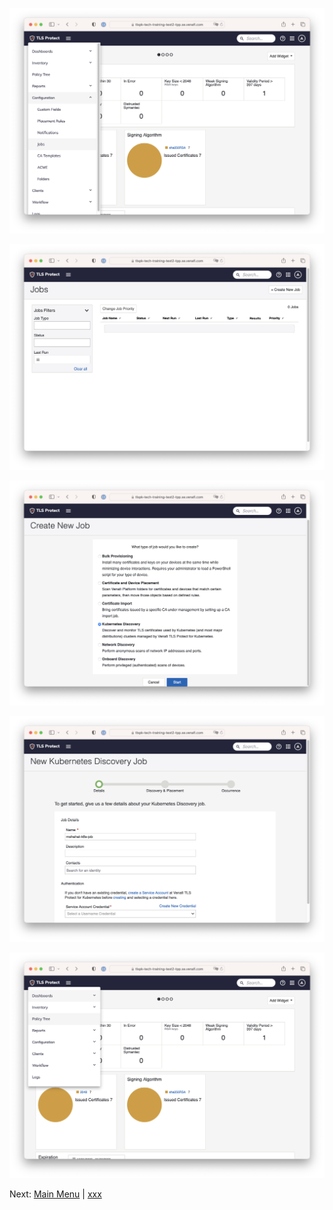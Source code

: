 
<p align="center">
  <img src="../../imgs/tlspc03.png" width="614" />
</p>

<p align="center">
  <img src="../../imgs/tlspc04.png" width="614" />
</p>

<p align="center">
  <img src="../../imgs/tlspc05.png" width="614" />
</p>

<p align="center">
  <img src="../../imgs/tlspc06.png" width="614" />
</p>

<p align="center">
  <img src="../../imgs/tlspc07.png" width="614" />
</p>


Next: [Main Menu](../../README.md) | [xxx]()
